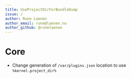 ```yaml
---
title: UseProjectDirForBundleDump
issue: /
author: Rune Laenen
author_email: rune@laenen.nu 
author_github: @runelaenen
---
```

# Core
*  Change generation of `/var/plugins.json` location to use `%kernel.project_dir%`
